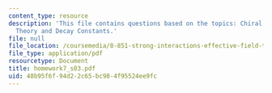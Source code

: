 ```yaml
---
content_type: resource
description: 'This file contains questions based on the topics: Chiral Perturbation
  Theory and Decay Constants.'
file: null
file_location: /coursemedia/8-851-strong-interactions-effective-field-theories-of-qcd-spring-2006/48b95f6f94d22c65bc984f95524ee9fc_homework7_s03.pdf
file_type: application/pdf
resourcetype: Document
title: homework7_s03.pdf
uid: 48b95f6f-94d2-2c65-bc98-4f95524ee9fc
---
```

